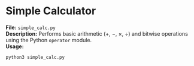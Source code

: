 # Simple Calculator

**File:** `simple_calc.py`  
**Description:** Performs basic arithmetic (+, −, ×, ÷) and bitwise operations using the Python `operator` module.  
**Usage:**
```bash
python3 simple_calc.py

